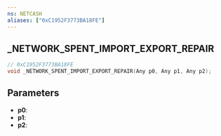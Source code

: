 ```yaml
---
ns: NETCASH
aliases: ["0xC1952F3773BA18FE"]
---
```

## _NETWORK_SPENT_IMPORT_EXPORT_REPAIR

```c
// 0xC1952F3773BA18FE
void _NETWORK_SPENT_IMPORT_EXPORT_REPAIR(Any p0, Any p1, Any p2);
```

## Parameters
* **p0**:
* **p1**:
* **p2**:

